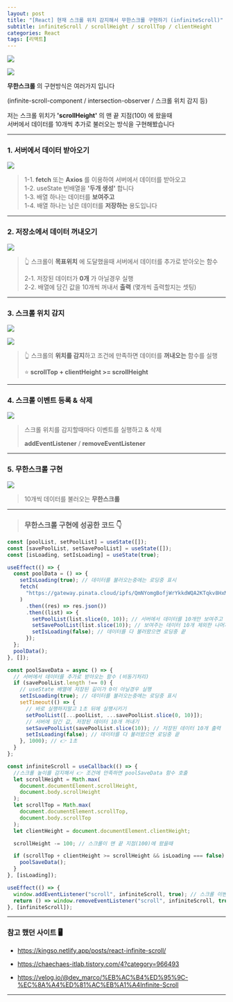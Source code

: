 ```yaml
---
layout: post
title: "[React] 현재 스크롤 위치 감지해서 무한스크롤 구현하기 (infiniteScroll)"
subtitle: infiniteScroll / scrollHeight / scrollTop / clientHeight
categories: React
tags: [리액트]
---
```


![](https://velog.velcdn.com/images/-__-/post/7dbbe54d-4b7a-4b9c-808a-da9174f30a59/image.png)

![](https://velog.velcdn.com/images/-__-/post/06272533-d49e-479a-9bbc-6e416b4fa553/image.png)

**무한스크롤** 의 구현방식은 여러가지 입니다

(infinite-scroll-component / intersection-observer / 스크롤 위치 감지 등)

저는 스크롤 위치가 **'scrollHeight'** 의 맨 끝 지점(100) 에 왔을때<br>
서버에서 데이터를 10개씩 추가로 불러오는 방식을 구현해봤습니다

---

### 1. 서버에서 데이터 받아오기

![](https://velog.velcdn.com/images/-__-/post/c6a3090d-03c9-4ddb-a7c4-936086faef9f/image.png)

> 1-1. **fetch** 또는 **Axios** 를 이용하여 서버에서 데이터를 받아오고<br>
> 1-2. useState 빈배열을 **'두개 생성'** 합니다<br>
> 1-3. 배열 하나는 데이터를 **보여주고**<br>
> 1-4. 배열 하나는 남은 데이터를 **저장하는** 용도입니다

---

### 2. 저장소에서 데이터 꺼내오기

![](https://velog.velcdn.com/images/-__-/post/d9809590-a3ca-4962-8206-a37a3daf2a70/image.png)

> 👆 스크롤이 **목표위치** 에 도달했을때 서버에서 데이터를 추가로 받아오는 함수<br>
>
> 2-1. 저장된 데이터가 **0개** 가 아닐경우 실행<br>
> 2-2. 배열에 담긴 값을 10개씩 꺼내서 **출력** (몇개씩 출력할지는 셋팅)

---

### 3. 스크롤 위치 감지

![](https://velog.velcdn.com/images/-__-/post/157a290a-a9f3-4880-8dc2-60a1a96b45b7/image.png)

![](https://velog.velcdn.com/images/-__-/post/d3123747-7395-4524-865e-0606f174a117/image.png)

> 👆 스크롤의 **위치를 감지**하고 조건에 만족하면 데이터를 **꺼내오는** 함수를 실행<br>
>
> ⭐ **scrollTop + clientHeight >= scrollHeight**

---

### 4. 스크롤 이벤트 등록 & 삭제

![](https://velog.velcdn.com/images/-__-/post/5567e533-8f9a-455c-88c5-e6a2ff5a9204/image.png)

> 스크롤 위치를 감지할때마다 이벤트를 실행하고 & 삭제<br>
>
> **addEventListener** / **removeEventListener**

---

### 5. 무한스크롤 구현

![](https://velog.velcdn.com/images/-__-/post/1be1d703-26bf-4365-a3f2-c1338eec13a2/image.gif)

> 10개씩 데이터를 불러오는 **무한스크롤**

---

> ### 무한스크롤 구현에 성공한 코드 👇

```js
const [poolList, setPoolList] = useState([]);
const [savePoolList, setSavePoolList] = useState([]);
const [isLoading, setIsLoading] = useState(true);

useEffect(() => {
  const poolData = () => {
    setIsLoading(true); // 데이터를 불러오는중에는 로딩중 표시
    fetch(
      "https://gateway.pinata.cloud/ipfs/QmNYomgBofjWrYkkdWQA2KTqkv8HxMe3iwFsYScGCkX16K"
    )
      .then((res) => res.json())
      .then((list) => {
        setPoolList(list.slice(0, 10)); // 서버에서 데이터를 10개만 보여주고
        setSavePoolList(list.slice(10)); // 보여주는 데이터 10개 제외한 나머지는 빈배열에 저장
        setIsLoading(false); // 데이터를 다 불러왔으면 로딩중 끝
      });
  };
  poolData();
}, []);

const poolSaveData = async () => {
  // 서버에서 데이터를 추가로 받아오는 함수 (비동기처리)
  if (savePoolList.length !== 0) {
    // useState 배열에 저장된 길이가 0이 아닐경우 실행
    setIsLoading(true); // 데이터를 불러오는중에는 로딩중 표시
    setTimeout(() => {
      // 바로 실행하지말고 1초 뒤에 실행시키기
      setPoolList([...poolList, ...savePoolList.slice(0, 10)]);
      // 서버에 담긴 값, 저장된 데이터 10개 꺼내기
      setSavePoolList(savePoolList.slice(10)); // 저장된 데이터 10개 출력
      setIsLoading(false); // 데이터를 다 불러왔으면 로딩중 끝
    }, 1000); // 👉 1초
  }
};

const infiniteScroll = useCallback(() => {
  //스크롤 높이를 감지해서 👉 조건에 만족하면 poolSaveData 함수 호출
  let scrollHeight = Math.max(
    document.documentElement.scrollHeight,
    document.body.scrollHeight
  );
  let scrollTop = Math.max(
    document.documentElement.scrollTop,
    document.body.scrollTop
  );
  let clientHeight = document.documentElement.clientHeight;

  scrollHeight -= 100; // 스크롤이 맨 끝 지점(100)에 왔을때

  if (scrollTop + clientHeight >= scrollHeight && isLoading === false) {
    poolSaveData();
  }
}, [isLoading]);

useEffect(() => {
  window.addEventListener("scroll", infiniteScroll, true); // 스크롤 이벤트 등록
  return () => window.removeEventListener("scroll", infiniteScroll, true); //스크롤 이벤트 삭제
}, [infiniteScroll]);
```

---

### 참고 했던 사이트 🖥

- <https://kingso.netlify.app/posts/react-infinite-scroll/>

- <https://chaechaes-itlab.tistory.com/4?category=966493>

- <https://velog.io/@dev_marco/%EB%AC%B4%ED%95%9C-%EC%8A%A4%ED%81%AC%EB%A1%A4Infinite-Scroll>

---
